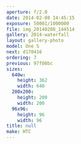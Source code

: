 ```yaml
---
aperture: f/2.0
date: 2014-02-08 14:45:15
exposure: 50001/1000000
file: img_20140208_144514
gallery: 2014-waterfall
layout: gallery-photo
model: One S
next: d170416
ordering: 7
previous: 97f08bc
sizes:
  640w:
    height: 362
    width: 640
  200x200:
    height: 200
    width: 200
  96x96:
    height: 96
    width: 96
title: null
make: HTC
---
```

